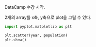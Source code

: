 DataCamp 수강 시작.

2개의 array를 x축, y축으로 plot을 그릴 수 있다.

```python
import pyplot.matplotlib as plt

plt.scatter(year, population)
plt.show()

```
